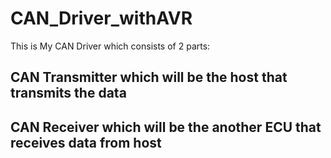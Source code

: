 # CAN_Driver_withAVR
This is My CAN Driver which consists of 2 parts:
## CAN Transmitter which will be the host that transmits the data 
## CAN Receiver which will be the another ECU that receives data from host
